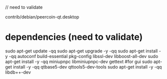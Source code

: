 // need to validate

contrib/debian/peercoin-qt.desktop


# dependencies (need to validate)
sudo apt-get update -qq
sudo apt-get upgrade -y -qq
sudo apt-get install -y -qq autoconf build-essential pkg-config libssl-dev libboost-all-dev
sudo apt-get install -y -qq miniupnpc libminiupnpc-dev gettext
#for gui
sudo apt-get install -y -qq qtbase5-dev qttools5-dev-tools
sudo apt-get install -y -qq libdb++-dev